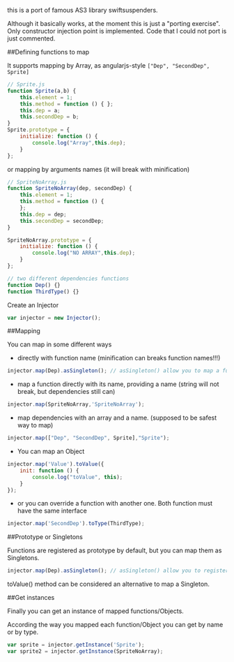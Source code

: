this is a port of famous AS3 library swiftsuspenders.

Although it basically works, at the moment this is just a "porting exercise".
Only constructor injection point is implemented. Code that I could not port is just commented.

##Defining functions to map

It supports mapping by Array, as angularjs-style `["Dep", "SecondDep", Sprite]`

```javascript
// Sprite.js
function Sprite(a,b) {
    this.element = 1;
    this.method = function () { };
    this.dep = a;
    this.secondDep = b;
}
Sprite.prototype = {
    initialize: function () {
        console.log("Array",this.dep);
    }
};
```

or mapping by arguments names (it will break with minification)

```javascript
// SpriteNoArray.js
function SpriteNoArray(dep, secondDep) {
    this.element = 1;
    this.method = function () {
    };
    this.dep = dep;
    this.secondDep = secondDep;
}

SpriteNoArray.prototype = {
    initialize: function () {
        console.log("NO ARRAY",this.dep);
    }
};
```

```javascript
// two different dependencies functions
function Dep() {}
function ThirdType() {}
```

Create an Injector
```javascript
var injector = new Injector();
```

##Mapping

You can map in some different ways

* directly with function name (minification can breaks function names!!!)

```javascript
injector.map(Dep).asSingleton(); // asSingleton() allow you to map a function as a Singleton.
```

* map a function directly with its name, providing a name (string will not break, but dependencies still can)

```javascript
injector.map(SpriteNoArray,'SpriteNoArray');
```
* map dependencies with an array and a name. (supposed to be safest way to map)

```javascript
injector.map(["Dep", "SecondDep", Sprite],"Sprite");
```

* You can map an Object

```javascript
injector.map('Value').toValue({
    init: function () {
        console.log("toValue", this);
    }
});
```

* or you can override a function with another one. Both function must have the same interface

```javascript
injector.map('SecondDep').toType(ThirdType);
```

##Prototype or Singletons

Functions are registered as prototype by default, but you can map them as Singletons.

```javascript
injector.map(Dep).asSingleton(); // asSingleton() allow you to register a function as a Singleton. Only 1 instance will be created.
```
toValue() method can be considered an alternative to map a Singleton.

##Get instances

Finally you can get an instance of mapped functions/Objects.

According the way you mapped each function/Object you can get by name or by type.

```javascript
var sprite = injector.getInstance('Sprite');
var sprite2 = injector.getInstance(SpriteNoArray);
```



